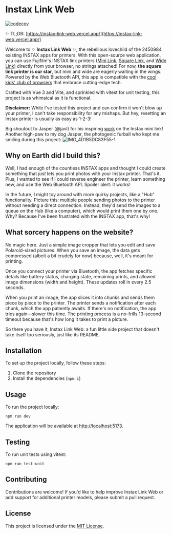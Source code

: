# Instax Link Web


[![codecov](https://codecov.io/gh/linssenste/instax-link-web/branch/production/graph/badge.svg?token=ZU5AONZOVE)](https://codecov.io/gh/linssenste/instax-link-web)


✨ TL;DR: [https://instax-link-web.vercel.app/](https://instax-link-web.vercel.app/)


Welcome to ✨ **Instax Link Web** ✨, the rebellious lovechild of the 2450984 existing INSTAX apps for printers. With this open-source web application, you can use Fujifilm's INSTAX link printers ([Mini Link](https://instax.com/mini_link_2/en/), [Square Link](https://instax.com/square_link/en/), and [Wide Link](https://instax.com/link_wide/en/)) directly from your browser, no strings attached! For now, **the square link printer is our star**, but mini and wide are eagerly waiting in the wings. Powered by the Web Bluetooth API, this app is compatible with the [cool kids' club of browsers](https://developer.mozilla.org/en-US/docs/Web/API/Web_Bluetooth_API#browser_compatibility) that embrace cutting-edge tech.

Crafted with Vue 3 and Vite, and sprinkled with vitest for unit testing, this project is as whimsical as it is functional.

**Disclaimer:** While I've tested this project and can confirm it won't blow up your printer, I can't take responsibility for any mishaps. But hey, resetting an Instax printer is usually as easy as 1-2-3!

Big shoutout to Jasper (@javl) for his inspiring [work](https://github.com/javl/InstaxBLE) on the Instax mini link! Another high-paw to my dog Jasper, the photogenic furball who kept me smiling during this project:
![IMG_4D1B5DC83F55-1](https://user-images.githubusercontent.com/13923365/232333543-868db58e-7537-4260-88fa-5c3a7c601268.jpeg)

## Why on Earth did I build this?

Well, I had enough of the countless INSTAX apps and thought I could create something that _just_ lets you print photos with your Instax printer. That's it. Plus, I wanted to see if I could reverse engineer the printer, learn something new, and use the Web Bluetooth API. Spoiler alert: it works!

In the future, I might toy around with more quirky projects, like a "Hub" functionality. Picture this: multiple people sending photos to the printer without needing a direct connection. Instead, they'd send the images to a queue on the Hub (like a computer), which would print them one by one. Why? Because I've been frustrated with the INSTAX app, that's why!

## What sorcery happens on the website?

No magic here. Just a simple image cropper that lets you edit and save Polaroid-sized pictures. When you save an image, the data gets compressed (albeit a bit crudely for now) because, well, it's meant for printing.

Once you connect your printer via Bluetooth, the app fetches specific details like battery status, charging state, remaining prints, and allowed image dimensions (width and height). These updates roll in every 2.5 seconds.

When you print an image, the app slices it into chunks and sends them piece by piece to the printer. The printer sends a notification after each chunk, which the app patiently awaits. If there's no notification, the app tries again—slower this time. The printing process is a no-frills 13-second timeout because that's how long it takes to print a picture.

So there you have it, Instax Link Web: a fun little side project that doesn't take itself too seriously, just like its README.

## Installation

To set up the project locally, follow these steps:

1. Clone the repository
2. Install the dependencies (`npm i`)

## Usage

To run the project locally:

`npm run dev`

The application will be available at [http://localhost:5173](http://localhost:5173).

## Testing

To run unit tests using vitest:

`npm run test:unit`

## Contributing

Contributions are welcome! If you'd like to help improve Instax Link Web or add support for additional printer models, please submit a pull request.


## License

This project is licensed under the [MIT License](LICENSE).
